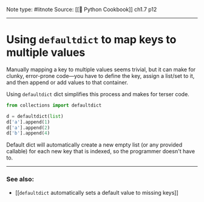 Note type: #litnote
Source: [[📖 Python Cookbook]] ch1.7 p12

---
# Using `defaultdict` to map keys to multiple values
Manually mapping a key to multiple values seems trivial, but it can make for clunky, error-prone code—you have to define the key, assign a list/set to it, and then append or add values to that container.

Using `defaultdict` dict simplifies this process and makes for terser code.
```python
from collections import defaultdict

d = defaultdict(list)
d['a'].append(1)
d['a'].append(2)
d['b'].append(4)
```

Default dict will automatically create a new empty list (or any provided callable) for each new key that is indexed, so the programmer doesn't have to.

---
### See also:
- [[`defaultdict` automatically sets a default value to missing keys]]